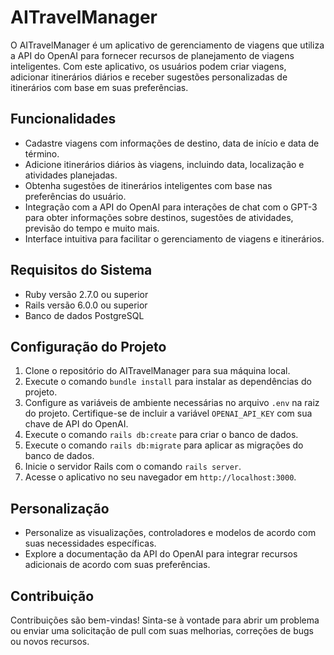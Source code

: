 # AITravelManager

O AITravelManager é um aplicativo de gerenciamento de viagens que utiliza a API do OpenAI para fornecer recursos de planejamento de viagens inteligentes. Com este aplicativo, os usuários podem criar viagens, adicionar itinerários diários e receber sugestões personalizadas de itinerários com base em suas preferências.

## Funcionalidades

- Cadastre viagens com informações de destino, data de início e data de término.
- Adicione itinerários diários às viagens, incluindo data, localização e atividades planejadas.
- Obtenha sugestões de itinerários inteligentes com base nas preferências do usuário.
- Integração com a API do OpenAI para interações de chat com o GPT-3 para obter informações sobre destinos, sugestões de atividades, previsão do tempo e muito mais.
- Interface intuitiva para facilitar o gerenciamento de viagens e itinerários.

## Requisitos do Sistema

- Ruby versão 2.7.0 ou superior
- Rails versão 6.0.0 ou superior
- Banco de dados PostgreSQL

## Configuração do Projeto

1. Clone o repositório do AITravelManager para sua máquina local.
2. Execute o comando `bundle install` para instalar as dependências do projeto.
3. Configure as variáveis de ambiente necessárias no arquivo `.env` na raiz do projeto. Certifique-se de incluir a variável `OPENAI_API_KEY` com sua chave de API do OpenAI.
4. Execute o comando `rails db:create` para criar o banco de dados.
5. Execute o comando `rails db:migrate` para aplicar as migrações do banco de dados.
6. Inicie o servidor Rails com o comando `rails server`.
7. Acesse o aplicativo no seu navegador em `http://localhost:3000`.

## Personalização

- Personalize as visualizações, controladores e modelos de acordo com suas necessidades específicas.
- Explore a documentação da API do OpenAI para integrar recursos adicionais de acordo com suas preferências.

## Contribuição

Contribuições são bem-vindas! Sinta-se à vontade para abrir um problema ou enviar uma solicitação de pull com suas melhorias, correções de bugs ou novos recursos.